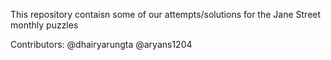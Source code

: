 This repository contaisn some of our attempts/solutions for the Jane Street monthly puzzles

Contributors:
@dhairyarungta
@aryans1204
